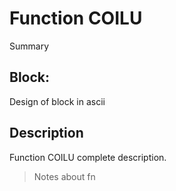 # Function COILU
Summary

## Block:
Design of block in ascii

## Description
Function COILU complete description.
>Notes about fn
